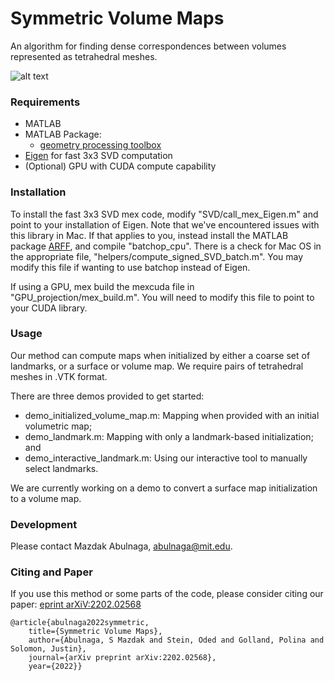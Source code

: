 # Symmetric Volume Maps

An algorithm for finding dense correspondences between volumes represented as tetrahedral meshes. 

![alt text](https://github.com/mabulnaga/symmetric-volume-maps/blob/main/symmetric-volume-map-teaser.png)

### Requirements
- MATLAB
- MATLAB Package:
    - [geometry processing toolbox](https://github.com/alecjacobson/gptoolbox)
- [Eigen](https://eigen.tuxfamily.org/dox/GettingStarted.html) for fast 3x3 SVD computation
- (Optional) GPU with CUDA compute capability

### Installation
To install the fast 3x3 SVD mex code, modify "SVD/call_mex_Eigen.m" and point to your installation of Eigen. Note that we've encountered issues with this library in Mac. If that applies to you, instead install the MATLAB package [ARFF](https://github.com/dpa1mer/arff), and compile "batchop_cpu". There is a check for Mac OS in the appropriate file, "helpers/compute_signed_SVD_batch.m". You may modify this file if wanting to use batchop instead of Eigen.

If using a GPU, mex build the mexcuda file in "GPU_projection/mex_build.m". You will need to modify this file to point to your CUDA library.

### Usage
Our method can compute maps when initialized by either a coarse set of landmarks, or a surface or volume map. We require pairs of tetrahedral meshes in .VTK format. 

There are three demos provided to get started:
- demo_initialized_volume_map.m: Mapping when provided with an initial volumetric map;
- demo_landmark.m: Mapping with only a landmark-based initialization; and
- demo_interactive_landmark.m: Using our interactive tool to manually select landmarks.

We are currently working on a demo to convert a surface map initialization to a volume map.

### Development
Please contact Mazdak Abulnaga, abulnaga@mit.edu.

### Citing and Paper
If you use this method or some parts of the code, please consider citing our paper: [eprint arXiV:2202.02568](https://arxiv.org/abs/2202.02568)
```
@article{abulnaga2022symmetric,
    title={Symmetric Volume Maps},
    author={Abulnaga, S Mazdak and Stein, Oded and Golland, Polina and Solomon, Justin},
    journal={arXiv preprint arXiv:2202.02568},
    year={2022}}
```
